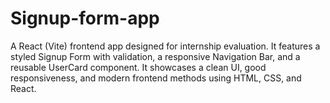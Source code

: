 # Signup-form-app
A React (Vite) frontend app designed for internship evaluation. It features a styled Signup Form with validation, a responsive Navigation Bar, and a reusable UserCard component. It showcases a clean UI, good responsiveness, and modern frontend methods using HTML, CSS, and React.
